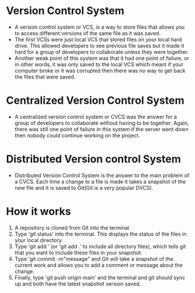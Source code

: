 # Version Control System
* A version control system or VCS, is a way to store files that allows you to access different versions of the same file as it was saved.
* The first VCSs were just local VCS that stored files on your local hard drive. This allowed developers to see previous file saves but it made it hard for a group of developers to collaborate unless they were together.
* Another weak point of this system was that it had one point of failure, or in other words, it was only saved to the local VCS which meant if your computer broke or it was corrupted then there was no way to get back the files that were saved.

# Centralized Version Control System
* A centralized version control system or CVCS was the answer for a group of developers to collaborate without having to be together. Again, there was still one point of failure in this system if the server went down then nobody could continue working on the project.

# Distributed Version control System
* Distributed Version Control System is the answer to the main problem of a CVCS. Each time a change to a file is made it takes a snapshot of the new file and it is saved to Git(Git is a very popular DVCS).

# How it works
1. A repository is cloned from Git into the terminal.
2. Type 'git status' into the terminal. This displays the status of the files in your local directory.
3. Type 'git add <some-file>' (or 'git add .' to include all directory files), which tells git that you want to include these files in your snapshot.
4. Type 'git commit -m"message" and Git will take a snapshot of the current work and allows you to add a comment or message about the change.
5. Finally, type 'git push origin main' and the terminal and git should sync up and both have the latest snapshot version saved.
